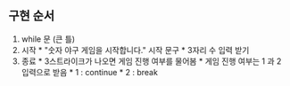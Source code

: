 ## 구현 순서
1. while 문 (큰 틀)
  2. 시작
    * "숫자 야구 게임을 시작합니다." 시작 문구
    * 3자리 수 입력 받기
  3. 종료
    * 3스트라이크가 나오면 게임 진행 여부를 물어봄
    * 게임 진행 여부는 1 과 2 입력으로 받음
    * 1 : continue
    * 2 : break
